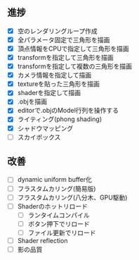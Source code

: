 ## 進捗

- [x] 空のレンダリングループ作成
- [x] 全パラメータ固定で三角形を描画
- [x] 頂点情報をCPUで指定して三角形を描画
- [x] transformを指定して三角形を描画
- [x] transformを指定して複数の三角形を描画
- [x] カメラ情報を指定して描画
- [x] textureを貼った三角形を描画
- [x] shaderを指定して描画
- [x] .objを描画
- [x] editorで.objのModel行列を操作する
- [x] ライティング(phong shading)
- [x] シャドウマッピング
- [ ] スカイボックス

## 改善
- [ ] dynamic uniform buffer化
- [ ] フラスタムカリング(簡易版)
- [ ] フラスタムカリング(八分木、GPU駆動)
- [ ] Shaderのホットリロード
    - [ ] ランタイムコンパイル
    - [ ] ボタン押下でリロード
	- [ ] ファイル更新でリロード
- [ ] Shader reflection
- [ ] 影の品質
